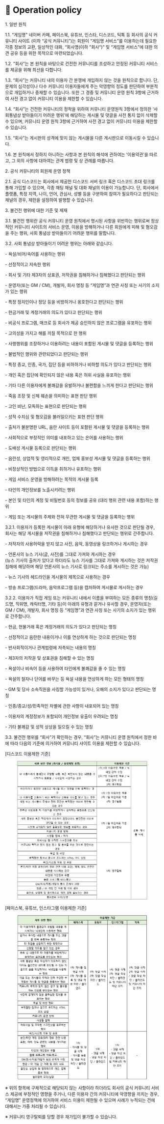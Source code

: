 # 📜 Operation policy

1\. 일반 원칙

1.1. “게임명" 네이버 카페, 페이스북, 유튜브, 인스타, 디스코드, 틱톡 등 회사의 공식 커뮤니티 사이트 (이하 “공식 커뮤니티”)는 회원이 “게임명 서비스”를 이용하는데 필요한 각종 정보의 교환, 일상적인 대화, “회사명(이하 "회사")” 및 “게임명 서비스”에 대한 의견 공유 등을 위한 목적으로 마련되었습니다.

1.2. “회사”는 본 원칙을 바탕으로 건전한 커뮤니티를 조성하고 안정된 커뮤니티 서비스를 제공을 위해 최선을 다합니다.

1.3. “회사”는 커뮤니티 내의 이용자 간 분쟁에 개입하지 않는 것을 원칙으로 합니다. 단, 문제의 심각성이나 다수 커뮤니티 이용자들에게 주는 악영향의 정도를 판단하여 부분적으로 개입하거나 중재할 수 있습니다. 또한 그 경중 및 커뮤니티 운영 원칙 3항에 근거하여 사전 경고 없이 커뮤니티 이용을 제한할 수 있습니다.

1.4. “회사”는 건전한 커뮤니티의 정착을 위하여 커뮤니티 운영원칙 3항에서 정의한 ‘사회통념상 받아들이기 어려운 행위’에 해당하는 게시물 및 댓글을 사전 통지 없이 삭제할 수 있으며, 커뮤니티 운영 원칙 3항에 근거하여 사전 경고 없이 커뮤니티 이용을 제한할 수 있습니다.

1.5. “회사”는 게시판의 성격에 맞지 않는 게시물을 다른 게시판으로 이동시킬 수 있습니다.

1.6. 본 원칙에서 정하지 아니하는 사항과 본 원칙의 해석에 관하여는 ‘이용약관’을 따르고, 그 외의 사항에 대하여는 관계 법령 및 상 관례를 따릅니다.

&#x20;

﻿2. 공식 커뮤니티의 회원제 운영 정책

2.1. 공식 디스코드는 회사에서 제공한 디스코드 서버 링크 혹은 디스코드 초대 링크를 통해 가입할 수 있으며, 각종 채팅 채널 및 대화 채널의 이용이 가능합니다. 단, 회사에서 플랫폼, 특정 지역, 나이, 언어, 관심사, 성별 등을 구분하여 참여가 필요하다고 판단되는 채널의 경우, 제한을 설정하여 발행할 수 있습니다.

&#x20;

3\. 불건전 행위에 대한 기준 및 제재

3.1. 불건전 행위란 공식 커뮤니티 운영 원칙에서 명시된 사항을 위반하는 행위로써 정상적인 커뮤니티 사이트의 서비스 운영, 이용을 방해하거나 다른 회원에게 피해 및 혐오감을 주는 행위, 사회 통념상 받아들이기 어려운 행위를 말합니다.

3.2. 사회 통념상 받아들이기 어려운 행위는 아래와 같습니다.

&#x20; \- 욕설/비어/속어를 사용하는 행위

&#x20; \- 선정적이고 저속한 행위

&#x20; \- 회사 및 기타 제3자의 상표권, 저작권을 침해하거나 침해했다고 판단되는 행위

&#x20; \- 운영자(또는 GM / CM), 개발자, 회사 명칭 등 “게임명”과 연관 사칭 또는 사기의 소지가 있는 행위

&#x20; \- 특정 정치인이나 정당 등을 비방하거나 옹호한다고 판단되는 행위

&#x20; \- 현금거래 및 계정거래의 의도가 있다고 판단되는 행위

&#x20; \- 비공식 프로그램, 매크로 등 회사가 제공 승인하지 않은 프로그램을 유포하는 행위

&#x20; \- 고의성을 가지고 해를 끼칠 목적으로 한 행위

&#x20; \- 사행행위를 조장하거나 이용하려는 내용이 포함된 게시물 및 댓글을 등록하는 행위

&#x20; \- 불법적인 행위와 관련되었다고 판단되는 행위

&#x20; \- 특정 종교, 인종, 국가, 집단 등을 비하하거나 비하할 의도가 있다고 판단되는 행위

&#x20; \- 개인 혹은 집단에 확인되지 않은 내용 혹은 허위 사실을 유포하는 행위

&#x20; \- 기타 다른 이용자에게 불쾌감을 유발하거나 불편함을 느끼게 한다고 판단되는 행위

&#x20; \- 죽음 조장 및 신체 훼손을 의미하는 표현 판단 행위

&#x20; \- 고인 비난, 모독하는 표현으로 판단되는 행위

&#x20; \- 성적 수치심 및 혐오감을 불러일으키는 표현 판단 행위

&#x20; \- 출처가 불분명한 URL, 음란 사이트 등이 포함된 게시물 및 댓글을 등록하는 행위

&#x20; \- 사회적으로 부정적인 의미를 내포하고 있는 은어를 사용하는 행위

&#x20; \- 도배성 게시물 등록으로 판단되는 행위

&#x20; \- 음란성, 상업적 및 영리적으로 개인, 업체 홍보성 게시물 및 댓글을 등록하는 행위

&#x20; \- 비정상적인 방법으로 이득을 취하거나 유포하는 행위

&#x20; \- 게임 서비스 운영을 방해하려는 목적의 게시물 등록

&#x20; \- 타인의 개인정보를 노출시키려는 행위

&#x20; \- 본인 및 타인의 계정 및 비밀번호 등의 정보를 공유 (대리 행위 관련 내용 포함)하는 행위

&#x20; \- 게임 또는 게시물의 주제와 전혀 무관한 게시물 및 댓글을 등록하는 행위

3.2.1. 이용자가 등록한 게시물이 아래 유형에 해당하거나 유사한 것으로 판단될 경우, 회사는 해당 게시물을 저작권을 침해하거나 침해했다고 판단되는 행위로 간주합니다.

\- 저작자의 사용허락을 받지 않고 사진, 음악, 동영상을 링크하거나 게시하는 경우

\- 언론사의 뉴스 기사(글, 사진)를 그대로 가져와 게시하는 경우\
(뉴스 기사의 출처가 있다고 하더라도 뉴스 기사를 그대로 가져와 게시하는 것은 저작권 침해에 해당하며 해당 언론사의 뉴스 기사로 링크되는 주소를 게시하는 것은 가능)

\- 뉴스 기사의 헤드라인을 게시물의 제목으로 사용하는 경우

\- 방송 프로그램(드라마, 음악프로그램 등)을 캡처하여 게시물로 게시하는 경우

3.2.2. 이용자가 직접 게임 또는 커뮤니티 내에서 이름을 부여하는 모든 종류의 명칭(길드명, 직위명, 캐릭터명, 기타 등)이 아래의 유형과 같거나 유사할 경우, 운영자(또는 GM / CM), 개발자, 회사 명칭 등 “게임명”과 연관 사칭 또는 사기의 소지가 있는 행위로 간주합니다.

\- 현금, 현물거래 혹은 계정거래의 의도가 있다고 판단되는 명칭

\- 선정적이고 음란한 내용이거나 이를 연상하게 하는 것으로 판단되는 명칭

\- 반사회적이거나 관계법령에 저촉되는 내용의 명칭

\- 제3자의 저작권 및 상표권을 침해할 수 있는 명칭

\- 욕설이나 비속어 등을 사용하여 타인에게 불쾌감을 줄 수 있는 명칭

\- 욕설의 철자나 단어를 바꾸는 등 욕설 내용을 연상하게 하는 모든 형태의 명칭

\- GM 및 당사 소속직원을 사칭할 가능성이 있거나, 오해의 소지가 있다고 판단되는 명칭

\- 인종/종교/성/민족적인 차별에 관한 사항이 내포되어 있는 명칭

\- 이용자의 계정정보가 포함되어 개인정보 유출이 우려되는 명칭

\- 기타 불쾌감 및 성적 상상을 일으킬 수 있는 명칭

3.3. 불건전 행위를 “회사”가 확인하는 경우, “회사”는 커뮤니티 운영 원칙에서 정한 바에 따라 다음의 기준에 의거하여 커뮤니티 사이트 이용을 제한할 수 있습니다.

\[디스코드 이용제한 기준]

<figure><img src=".gitbook/assets/디스코드이용제한기준.jpg" alt=""><figcaption></figcaption></figure>

\[페이스북, 유튜브, 인스타그램 이용제한 기준]

<figure><img src=".gitbook/assets/SNS이용제한기준.jpg" alt=""><figcaption></figcaption></figure>

※ 위의 항목에 구체적으로 해당되지 않는 사항이라 하더라도 회사의 공식 커뮤니티 서비스 제공에 부정적인 영향을 주거나, 다른 이용자 간의 커뮤니티에 악영향을 끼치는 경우, “게임명” 운영정책에 의거하여 서비스 이용이 제한될 수 있으며 사례가 누적되는 건에 대해서는 가중 처리될 수 있습니다.

※ 커뮤니티 영구탈퇴를 당할 경우 재가입이 불가할 수 있습니다.
